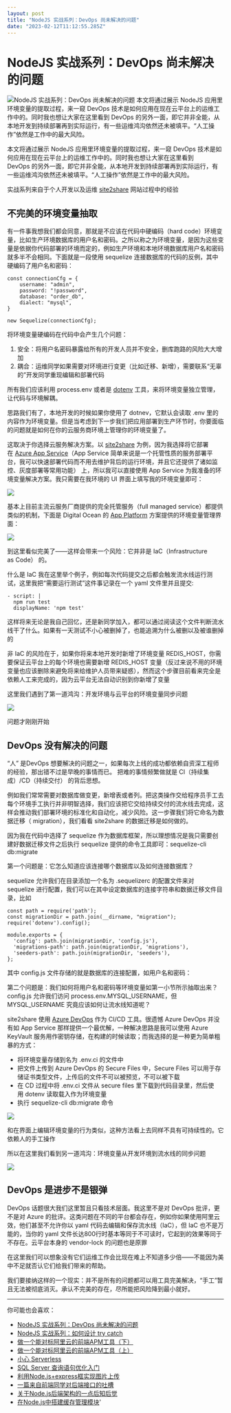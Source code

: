 ```yaml
---
layout: post
title: "NodeJS 实战系列：DevOps 尚未解决的问题"
date: "2023-02-12T11:12:55.285Z"
---
```

NodeJS 实战系列：DevOps 尚未解决的问题
==========================

![NodeJS 实战系列：DevOps 尚未解决的问题](https://img2023.cnblogs.com/blog/138155/202302/138155-20230212121917753-1925050264.png) 本文将通过展示 NodeJS 应用里环境变量的提取过程，来一窥 DevOps 技术是如何应用在现在云平台上的运维工作中的。同时我也想让大家在这里看到 DevOps 的另外一面，即它并非全能，从本地开发到持续部署再到实际运行，有一些运维鸿沟依然还未被填平。“人工操作”依然是工作中的最大风险。

本文将通过展示 NodeJS 应用里环境变量的提取过程，来一窥 DevOps 技术是如何应用在现在云平台上的运维工作中的。同时我也想让大家在这里看到 DevOps 的另外一面，即它并非全能，从本地开发到持续部署再到实际运行，有一些运维鸿沟依然还未被填平。“人工操作”依然是工作中的最大风险。

实战系列来自于个人开发以及运维 [site2share](https://www.site2share.com) 网站过程中的经验

不完美的环境变量抽取
----------

有一件事我想我们都会同意，那就是不应该在代码中硬编码（hard code）环境变量，比如生产环境数据库的用户名和密码。之所以称之为环境变量，是因为这些变量是依据你代码部署的环境而定的，例如生产环境和本地环境数据库用户名和密码就多半不会相同。下面就是一段使用 sequelize 连接数据库的代码的反例，其中硬编码了用户名和密码：

    const connectionCfg = {
        username: "admin",
        password: "!password",
        database: "order_db",
        dialect: "mysql",
    }
    
    new Sequelize(connectionCfg);
    

将环境变量硬编码在代码中会产生几个问题：

1.  安全：将用户名密码暴露给所有的开发人员并不安全，删库跑路的风险大大增加
2.  耦合：运维同学如果需要对环境进行变更（比如迁移、新增），需要联系“无辜的”开发同学重现编辑和部署代码

所有我们应该利用 process.env 或者是 [dotenv](https://github.com/motdotla/dotenv) 工具，来将环境变量独立管理，让代码与环境解耦。

思路我们有了，本地开发的时候如果你使用了 dotnev，它默认会读取 .env 里的内容作为环境变量。但是当考虑到下一步我们把应用部署到生产环节时，你要面临的问题就是如何在你的云服务商环境上管理你的环境变量了。

这取决于你选择云服务解决方案。以 [site2share](https://www.site2share.com) 为例，因为我选择将它部署在 [Azure App Service](https://azure.microsoft.com/en-in/products/app-service/)（App Service 简单来说是一个托管性质的服务部署平台，我可以快速部署代码而不用去维护背后的运行环境，并且它还提供了诸如监控、灰度部署等常用功能） 上，所以我可以直接使用 App Service 为我准备的环境变量解决方案。我只需要在我环境的 UI 界面上填写我的环境变量即可：

![](https://img2023.cnblogs.com/blog/138155/202302/138155-20230212121819145-63751095.png)

基本上目前主流云服务厂商提供的完全托管服务（full managed service）都提供类似的机制，下面是 Digital Ocean 的 [App Platform](https://www.digitalocean.com/products/app-platform) 方案提供的环境变量管理界面：

![](https://img2023.cnblogs.com/blog/138155/202302/138155-20230212121834284-1190069969.png)

到这里看似完美了——这样会带来一个风险：它并非是 IaC（Infrastructure as Code） 的。

什么是 IaC 我在这里举个例子，例如每次代码提交之后都会触发流水线运行测试，这里我把“需要运行测试”这件事记录在一个 yaml 文件里并且提交:

    - script: |
      npm run test
      displayName: 'npm test'
    

这样将来无论是我自己回忆，还是新同学加入，都可以通过阅读这个文件判断流水线干了什么。如果有一天测试不小心被删掉了，也能追溯为什么被删以及被谁删掉的

非 IaC 的风险在于，如果你将来本地开发时新增了环境变量 REDIS\_HOST，你需要保证云平台上的每个环境也需要新增 REDIS\_HOST 变量（反过来说不用的环境变量也应该删除来避免将来给维护人员带来疑惑），然而这个步骤目前看来完全是依赖人工来完成的，因为云平台无法自动识别到你新增了变量

这里我们遇到了第一道鸿沟：开发环境与云平台的环境变量同步问题

![](https://img2023.cnblogs.com/blog/138155/202302/138155-20230212121843218-1264536406.png)

问题才刚刚开始

DevOps 没有解决的问题
--------------

“人” 是DevOps 想要解决的问题之一，如果每次上线的成功都依赖自资深工程师的经验，那出错不过是早晚的事情而已。 把难的事情频繁做就是 CI（持续集成）/CD（持续交付） 的背后思想。

例如我们常常需要对数据库做变更，新增表或者列。把这类操作交给程序员手工去每个环境手工执行并非明智选择，我们应该把它交给持续交付的流水线去完成，这样会推动我们部署环境的标准化和自动化，减少风险。这一步骤我们将它命名为数据迁移（ migration），我们看看 site2share 的数据迁移是如何做的。

因为我在代码中选择了 sequelize 作为数据库框架，所以理想情况是我只需要创建好数据迁移文件之后执行 sequelize 提供的命令工具即可：sequelize-cli db:migrate

第一个问题是：它怎么知道应该连接哪个数据库以及如何连接数据库？

sequelize 允许我们在目录添加一个名为 .sequelizerc 的配置文件来对 sequelize 进行配置，我们可以在其中设定数据库的连接字符串和数据迁移文件目录，比如

    const path = require('path');
    const migrationDir = path.join(__dirname, "migration");
    require('dotenv').config();
    
    module.exports = {
      'config': path.join(migrationDir, 'config.js'),
      'migrations-path': path.join(migrationDir, 'migrations'),
      'seeders-path': path.join(migrationDir, 'seeders'),
    };
    

其中 config.js 文件存储的就是数据库的连接配置，如用户名和密码：

第二个问题是：我们如何将用户名和密码等环境变量如第一小节所示抽取出来？config.js 允许我们访问 process.env.MYSQL\_USERNAME，但 MYSQL\_USERNAME 究竟应该如何让流水线知道呢？

site2share 使用 [Azure DevOps](https://azure.microsoft.com/en-us/products/devops/) 作为 CI/CD 工具。很遗憾 Azure DevOps 并没有如 App Service 那样提供一个最优解，一种解决思路是我可以使用 Azure KeyVault 服务用作密钥存储，在构建的时候读取；而我选择的是一种更为简单粗暴的方式：

*   将环境变量存储到名为 .env.ci 的文件中
*   把文件上传到 Azure DevOps 的 Secure Files 中，Secure Files 可以用于存储证书类型文件，上传后的文件不可以被预览，不可以被下载
*   在 CD 过程中将 .env.ci 文件从 secure files 里下载到代码目录里，然后使用 dotenv 读取载入作为环境变量
*   执行 sequelize-cli db:migrate 命令

![](https://img2023.cnblogs.com/blog/138155/202302/138155-20230212121854267-455130053.png)

和在界面上编辑环境变量的行为类似，这种方法看上去同样不具有可持续性的。它依赖人的手工操作

所以在这里我们看到另一道鸿沟：环境变量从开发环境到流水线的同步问题

![](https://img2023.cnblogs.com/blog/138155/202302/138155-20230212121902492-635210070.png)

DevOps 是进步不是银弹
--------------

DevOps 话题很大我们这里暂且只看技术层面。我这里不是对 DevOps 批评，更不是对 Azure 的批评。这类问题在不同的平台都会存在，例如你如果使用阿里云效，他们甚至不允许你以 yaml 代码去编辑和保存流水线（IaC），但 IaC 也不是万能的，当你的 yaml 文件长达800行时基本等同于不可读时，它起到的效果等同于不存在。云平台本身的 vendor-lock 的问题也是原罪

在这里我们可以想象没有它们运维工作会比现在难上不知道多少倍——不能因为美中不足就否认它们给我们带来的帮助。

我们要接纳这样的一个现实：并不是所有的问题都可以用工具完美解决，“手工”暂且无法被彻底消灭。承认不完美的存在，尽所能把风险降到最小就好。

* * *

你可能也会喜欢：

*   [NodeJS 实战系列：DevOps 尚未解决的问题](https://www.v2think.com/devops-solution-in-nodejs)
*   [NodeJS 实战系列：如何设计 try catch](https://www.v2think.com/nodejs-try-catch-best-practice)
*   [做一个能对标阿里云的前端APM工具（下）](https://www.v2think.com/apm-tool-2)
*   [做一个能对标阿里云的前端APM工具（上）](https://www.v2think.com/apm-tool-1)
*   [小心 Serverless](https://www.v2think.com/careful-with-serverless)
*   [SQL Server 查询语句优化入门](https://www.v2think.com/sql-server-optimize-tutorial)
*   [利用Node.js+express框实现图片上传](https://www.v2think.com/nodejs-express-upload-image)
*   [一篇来自前端同学对后端接口的吐槽](https://www.v2think.com/toast-about-backend-API)
*   [关于Node.js后端架构的一点后知后觉](https://www.v2think.com/something-about-nodejs-architecture)
*   [在Node.js中搭建缓存管理模块](https://www.v2think.com/built-cache-management-module-in-nodejs)'